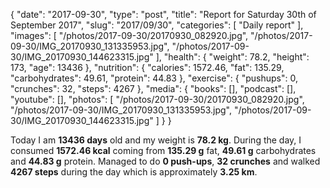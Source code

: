 {
    "date": "2017-09-30",
    "type": "post",
    "title": "Report for Saturday 30th of September 2017",
    "slug": "2017\/09\/30",
    "categories": [
        "Daily report"
    ],
    "images": [
        "\/photos\/2017-09-30\/20170930_082920.jpg",
        "\/photos\/2017-09-30\/IMG_20170930_131335953.jpg",
        "\/photos\/2017-09-30\/IMG_20170930_144623315.jpg"
    ],
    "health": {
        "weight": 78.2,
        "height": 173,
        "age": 13436
    },
    "nutrition": {
        "calories": 1572.46,
        "fat": 135.29,
        "carbohydrates": 49.61,
        "protein": 44.83
    },
    "exercise": {
        "pushups": 0,
        "crunches": 32,
        "steps": 4267
    },
    "media": {
        "books": [],
        "podcast": [],
        "youtube": [],
        "photos": [
            "\/photos\/2017-09-30\/20170930_082920.jpg",
            "\/photos\/2017-09-30\/IMG_20170930_131335953.jpg",
            "\/photos\/2017-09-30\/IMG_20170930_144623315.jpg"
        ]
    }
}

Today I am <strong>13436 days</strong> old and my weight is <strong>78.2 kg</strong>. During the day, I consumed <strong>1572.46 kcal</strong> coming from <strong>135.29 g</strong> fat, <strong>49.61 g</strong> carbohydrates and <strong>44.83 g</strong> protein. Managed to do <strong>0 push-ups</strong>, <strong>32 crunches</strong> and walked <strong>4267 steps</strong> during the day which is approximately <strong>3.25 km</strong>.